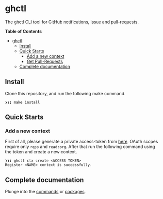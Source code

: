 # ghctl

The ghctl CLI tool for GitHub notifications, issue and pull-requests.

<!-- markdown-toc start - Don't edit this section. Run M-x markdown-toc-refresh-toc -->
**Table of Contents**

- [ghctl](#ghctl)
    - [Install](#install)
    - [Quick Starts](#quick-starts)
        - [Add a new context](#add-a-new-context)
        - [Get Pull-Requests](#get-pull-requests)
    - [Complete documentation](#complete-documentation)

<!-- markdown-toc end -->

## Install

Clone this repository, and run the following make command.

```
❯❯❯ make install
```

## Quick Starts

<!-- TODO pasete a nice screen-animation :) -->

### Add a new context

First of all, please generate a private access-token from [here](https://github.com/settings/tokens).
OAuth scopes require only `repo` and `read:org`. After that run the following command using the token and create a new context.

```
❯❯❯ ghctl ctx create <ACCESS TOKEN>
Register <NAME> context is successfully.
```

## Complete documentation

Plunge into the [commands](./cmd/README.md) or [packages](./pkg/README.md).
